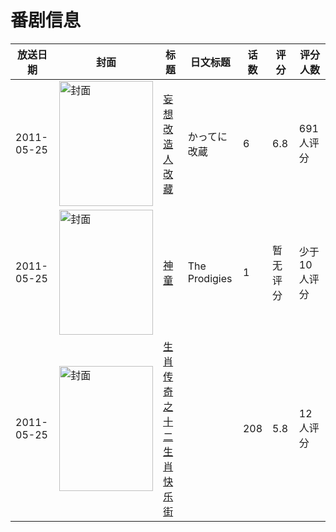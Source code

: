 # 番剧信息

|放送日期|封面|标题|日文标题|话数|评分|评分人数|
|---|---|---|---|---|---|---|
|2011-05-25|<img src="//lain.bgm.tv/pic/cover/c/4f/3f/10940_91k0l.jpg" alt="封面" style="width:150px;height:200px;object-fit:cover;">|[妄想改造人改藏](https://bangumi.tv/subject/10940)|かってに改蔵|6|6.8|691人评分|
|2011-05-25|<img src="//lain.bgm.tv/pic/cover/c/19/4f/213763_AYCXX.jpg" alt="封面" style="width:150px;height:200px;object-fit:cover;">|[神童](https://bangumi.tv/subject/213763)|The Prodigies|1|暂无评分|少于10人评分|
|2011-05-25|<img src="//lain.bgm.tv/pic/cover/c/60/58/438224_4o3Yp.jpg" alt="封面" style="width:150px;height:200px;object-fit:cover;">|[生肖传奇之十二生肖快乐街](https://bangumi.tv/subject/438224)||208|5.8|12人评分|

